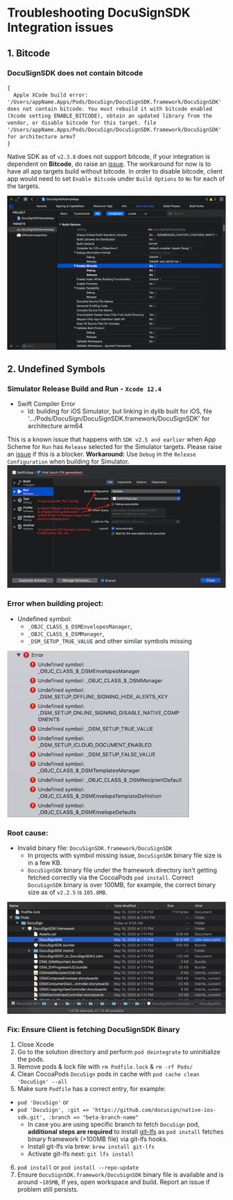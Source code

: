 
# Troubleshooting DocuSignSDK Integration issues

## 1. Bitcode

### DocuSignSDK does not contain bitcode

```
{
  Apple XCode build error: '/Users/appName.Apps/Pods/DocuSign/DocuSignSDK.framework/DocuSignSDK' does not contain bitcode. You must rebuild it with bitcode enabled (Xcode setting ENABLE_BITCODE), obtain an updated library from the vendor, or disable bitcode for this target. file '/Users/appName.Apps/Pods/DocuSign/DocuSignSDK.framework/DocuSignSDK' for architecture armv7
}
```

Native SDK as of `v2.3.8` does not support bitcode, if your integration is dependent on **Bitcode**, do raise an [issue](https://github.com/docusign/native-ios-sdk/issues). The workaround for now is to have all app targets build without bitcode. In order to disable bitcode, client app would need to set `Enable Bitcode` under `Build Options` to `No` for each of the targets.

![Disable Bitcode for App Targets - Screenshot](disable-bitcode-app-targets.png)

## 2. Undefined Symbols

### Simulator Release Build and Run - `Xcode 12.4`

* Swift Compiler Error
  * ld: building for iOS Simulator, but linking in dylib built for iOS, file '.../Pods/DocuSign/DocuSignSDK.framework/DocuSignSDK' for architecture arm64

This is a known issue that happens with `SDK v2.5 and earlier` when App Scheme for `Run` has `Release` selected for the Simulator targets. Please raise an [issue](https://github.com/docusign/native-ios-sdk/issues) if this is a blocker.
**Workaround:** Use `Debug` in the `Release Configuration` when building for Simulator.
![building for iOS Simulator Error - Screenshot](simulator-build-release-archieve-issue.png)


### Error when building project:

* Undefined symbol:
  * `_OBJC_CLASS_$_DSMEnvelopesManager`, 
  * `_OBJC_CLASS_$_DSMManager`, 
  * `_DSM_SETUP_TRUE_VALUE` and other similar symbols missing

![Undefined symbol in DocuSignSDK build error - Screenshot](docusignsdk-undefined-symbol.png)

### Root cause:

* Invalid binary file: `DocuSignSDK.framework/DocuSignSDK`
  * In projects with symbol missing issue, `DocuSignSDK` binary file size is in a few KB.
  * `DocuSignSDK` binary file under the framework directory isn't getting fetched correctly via the CocoaPods `pod install`. Correct `DocuSignSDK` binary is over 100MB, for example, the correct binary size as of `v2.2.5` is `105.8MB`. 

![Valid DocuSign SDK binary file - Screenshot](docusignsdk-binary-via-pods.png)

### Fix: Ensure Client is fetching DocuSignSDK Binary

1. Close Xcode
2. Go to the solution directory and perform `pod deintegrate` to uninitialize the pods.
3. Remove pods & lock file with `rm Podfile.lock` & `rm -rf Pods/`
4. Clean CocoaPods `DocuSign` pods in cache with `pod cache clean 'DocuSign' --all`
5. Make sure `Podfile` has a correct entry, for example:
  * `pod 'DocuSign'` or
  * `pod 'DocuSign', :git => 'https://github.com/docusign/native-ios-sdk.git', :branch => "beta-branch-name"`
    * In case you are using specific branch to fetch `DocuSign` pod, **additional steps are required** to install [git-lfs](https://git-lfs.github.com/) as `pod install` fetches binary framework (>100MB file) via git-lfs hooks.
    * Install git-lfs via brew: `brew install git-lfs`
    * Activate git-lfs next: `git lfs install`
6. `pod install` or `pod install --repo-update` 
7. Ensure `DocuSignSDK.framework/DocuSignSDK` binary file is available and is around `~105MB`, If yes, open workspace and build. Report an issue if problem still persists.
